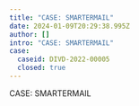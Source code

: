 ```yaml
---
title: "CASE: SMARTERMAIL"
date: 2024-01-09T20:29:38.995Z
author: []
intro: "CASE: SMARTERMAIL"
case:
  caseid: DIVD-2022-00005
  closed: true
---
```


CASE: SMARTERMAIL
